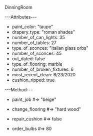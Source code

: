 DinningRoom

---Attributes---

+ paint_color: "taupe"
+ drapery_type: "roman shades"
+ number_of_can_lights: 35
+ number_of_tables: 27
+ type_of_sconces: "italian glass orbs"
+ number_of_sconces: 45
+ out_dated: false
+ type_of_flooring: marble
+ number_of_broken_fixtures: 6
+ most_recent_clean: 6/23/2020
+ cushion_ripped: true

---Method---

- paint_job #=> "beige"

- change_flooring #=> "hard wood"

- repair_cushion #=> false

- order_bulbs #=> 80
